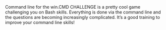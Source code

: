 Command line for the win.CMD CHALLENGE is a pretty cool game challenging you on Bash skills. Everything is done via the command line and the questions are becoming increasingly complicated. It’s a good training to improve your command line skills!
